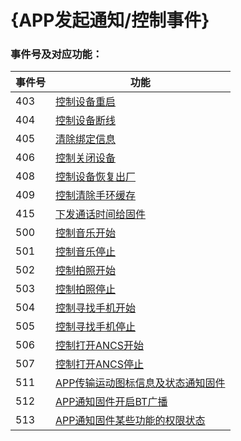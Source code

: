 # {APP发起通知/控制事件}


### 事件号及对应功能：

| 事件号 | 功能                                                         |
| ------ | ------------------------------------------------------------ |
| 403    | [控制设备重启](./IDOControlReboot.md)                        |
| 404    | [控制设备断线](./IDOControlDisconnect.md)                    |
| 405    | [清除绑定信息](./IDOControlCleanBindInfo.md)                 |
| 406    | [控制关闭设备](./IDOControlShutdown.md)                      |
| 408    | [控制设备恢复出厂](./IDOControlRestoreFazctory.md)           |
| 409    | [控制清除手环缓存](./IDOControlClearCache.md)                |
| 415    | [下发通话时间给固件](./IDOControlNoticeCallTime.md)          |
| 500    | [控制音乐开始](./IDOControlMusicStart.md)                    |
| 501    | [控制音乐停止](./IDOControlMusicStop.md)                     |
| 502    | [控制拍照开始](./IDOControlPhotoStart.md)                    |
| 503    | [控制拍照停止](./IDOControlPhotoStop.md)                     |
| 504    | [控制寻找手机开始](./IDOControlFindDeviceStart.md)           |
| 505    | [控制寻找手机停止](./IDOControlFindDeviceStop.md)            |
| 506    | [控制打开ANCS开始](./IDOControlOpenANCS.md)                  |
| 507    | [控制打开ANCS停止](./IDOControlCloseANCS.md)                 |
| 511    | [APP传输运动图标信息及状态通知固件](./IDOControlNoticeIconInfo.md) |
| 512    | [APP通知固件开启BT广播](./IDOControlNoticeOpenBroadcast.md)  |
| 513    | [APP通知固件某些功能的权限状态](./IDOControlNoticeDisableFunction.md) |

